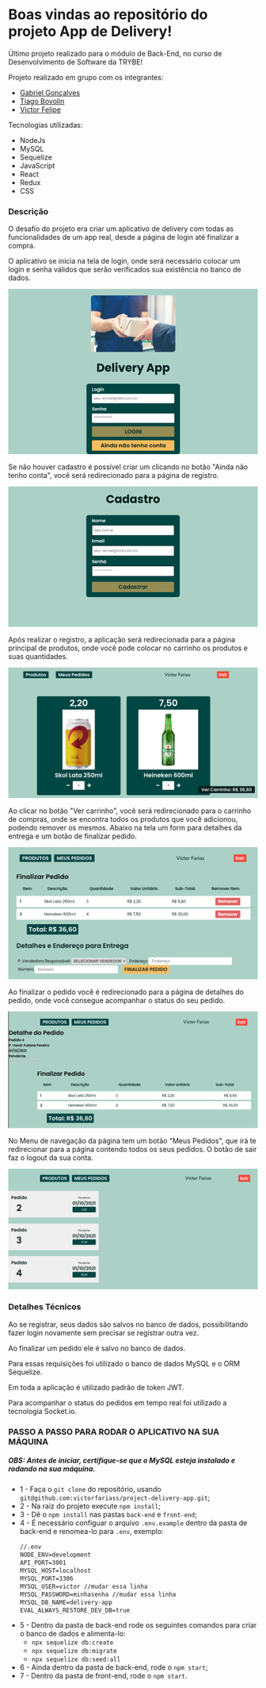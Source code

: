 # Boas vindas ao repositório do projeto App de Delivery!

Último projeto realizado para o módulo de Back-End, no curso de Desenvolvimento de Software da TRYBE!

Projeto realizado em grupo com os integrantes:

- [Gabriel Gonçalves](https://github.com/Gabriel-Goncalves)
- [Tiago Bovolin](https://github.com/tiagaoalb)
- [Victor Felipe](https://github.com/VictorFelipeOliveiraRosa)

Tecnologias utilizadas:

 - NodeJs
 - MySQL
 - Sequelize
 - JavaScript
 - React
 - Redux
 - CSS

 ### Descrição

 O desafio do projeto era criar um aplicativo de delivery com todas as funcionalidades de um app real, desde a página de login até finalizar a compra.

 O aplicativo se inicia na tela de login, onde será necessário colocar um login e senha válidos que serão verificados sua existência no banco de dados. 

![Login page](./prints/login.png?raw=true "Página de Login")

Se não houver cadastro é possível criar um clicando no botão "Ainda não tenho conta", você será redirecionado para a página de registro.

![Registro page](./prints/registro.png?raw=true "Página de Registro")

Após realizar o registro, a aplicação será redirecionada para a página principal de produtos, onde você pode colocar no carrinho os produtos e suas quantidades.

![Produtos page](./prints/produtos.png?raw=true "Página de Produtos")

Ao clicar no botão "Ver carrinho", você será redirecionado para o carrinho de compras, onde se encontra todos os produtos que você adicionou, podendo remover os mesmos. Abaixo na tela um form para detalhes da entrega e um botão de finalizar pedido.

![Carrinho page](./prints/carrinho.png?raw=true "Página de Carrinho")

Ao finalizar o pedido você é redirecionado para a página de detalhes do pedido, onde você consegue acompanhar o status do seu pedido.

![Detalhes page](./prints/detalhe-pedido.png?raw=true "Página de Detalhes do Pedido")

No Menu de navegação da página tem um botão "Meus Pedidos", que irá te redirecionar para a página contendo todos os seus pedidos. O botão de sair faz o logout da sua conta.

![Pedidos page](./prints/meus-pedidos.png?raw=true "Página de Pedidos")

### Detalhes Técnicos

Ao se registrar, seus dados são salvos no banco de dados, possibilitando fazer login novamente sem precisar se registrar outra vez. 

Ao finalizar um pedido ele é salvo no banco de dados.

Para essas requisições foi utilizado o banco de dados MySQL e o ORM Sequelize.

Em toda a aplicação é utilizado padrão de token JWT.

Para acompanhar o status do pedidos em tempo real foi utilizado a tecnologia Socket.io.

### PASSO A PASSO PARA RODAR O APLICATIVO NA SUA MÁQUINA
##### OBS: Antes de iniciar, certifique-se que o MySQL esteja instalado e rodando na sua máquina.

 - 1 - Faça o `git clone` do repositório, usando `git@github.com:victorfariass/project-delivery-app.git`;
 - 2 - Na raiz do projeto execute `npm install`;
 - 3 - Dê o `npm install` nas pastas `back-end` e `front-end`;
 - 4 - É necessário configuar o arquivo `.env.example` dentro da pasta de back-end e renomea-lo para `.env`, exemplo:
    ```
    //.env
    NODE_ENV=development
    API_PORT=3001
    MYSQL_HOST=localhost
    MYSQL_PORT=3306
    MYSQL_USER=victor //mudar essa linha
    MYSQL_PASSWORD=minhasenha //mudar essa linha
    MYSQL_DB_NAME=delivery-app
    EVAL_ALWAYS_RESTORE_DEV_DB=true
    ```
 - 5 - Dentro da pasta de back-end rode os seguintes comandos para criar o banco de dados e alimenta-lo:
   - `npx sequelize db:create`
   - `npx sequelize db:migrate`
   - `npx sequelize db:seed:all`
 - 6 - Ainda dentro da pasta de back-end, rode o `npm start`;
 - 7 - Dentro da pasta de front-end, rode o `npm start`.

